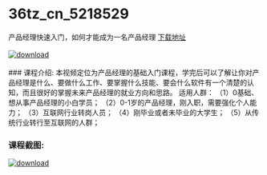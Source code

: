 # 36tz_cn_5218529
产品经理快速入门，如何才能成为一名产品经理
[下载地址](http://www.36tz.cn/article/5218529 "下载地址")
<br/></br>[![download](http://36tz.cn/muke_img/2021_02_1-68.png "下载地址")](http://www.36tz.cn/article/5218529 "下载地址")
<br/></br>### 课程介绍:
本视频定位为产品经理的基础入门课程，学完后可以了解让你对产品经理是什么、要做什么工作、要掌握什么技能、要会什么软件有一个清楚的认知，而且很好的掌握未来产品经理的就业方向和思路。
适用人群：
（1）0基础、想从事产品经理的小白学员；
（2）0-1岁的产品经理，刚入职，需要强化个人能力；
（3）互联网行业转岗人员；
（4）刚毕业或者未毕业的大学生；
（5）从传统行业转行至互联网的人群；

### 课程截图:
[![download](http://36tz.cn/muke_img/2021_02_2-72.png "下载地址")](http://www.36tz.cn/article/5218529 "下载地址")
